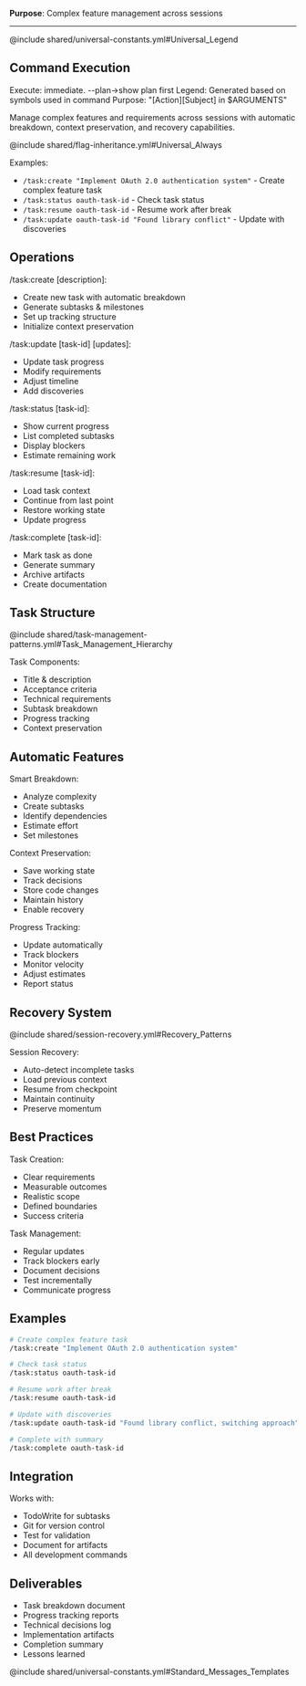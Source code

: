 **Purpose**: Complex feature management across sessions

---

@include shared/universal-constants.yml#Universal_Legend

## Command Execution

Execute: immediate. --plan→show plan first
Legend: Generated based on symbols used in command
Purpose: "[Action][Subject] in $ARGUMENTS"

Manage complex features and requirements across sessions with automatic breakdown, context preservation, and recovery capabilities.

@include shared/flag-inheritance.yml#Universal_Always

Examples:

- `/task:create "Implement OAuth 2.0 authentication system"` - Create complex feature task
- `/task:status oauth-task-id` - Check task status
- `/task:resume oauth-task-id` - Resume work after break
- `/task:update oauth-task-id "Found library conflict"` - Update with discoveries

## Operations

/task:create [description]:

- Create new task with automatic breakdown
- Generate subtasks & milestones
- Set up tracking structure
- Initialize context preservation

/task:update [task-id] [updates]:

- Update task progress
- Modify requirements
- Adjust timeline
- Add discoveries

/task:status [task-id]:

- Show current progress
- List completed subtasks
- Display blockers
- Estimate remaining work

/task:resume [task-id]:

- Load task context
- Continue from last point
- Restore working state
- Update progress

/task:complete [task-id]:

- Mark task as done
- Generate summary
- Archive artifacts
- Create documentation

## Task Structure

@include shared/task-management-patterns.yml#Task_Management_Hierarchy

Task Components:

- Title & description
- Acceptance criteria
- Technical requirements
- Subtask breakdown
- Progress tracking
- Context preservation

## Automatic Features

Smart Breakdown:

- Analyze complexity
- Create subtasks
- Identify dependencies
- Estimate effort
- Set milestones

Context Preservation:

- Save working state
- Track decisions
- Store code changes
- Maintain history
- Enable recovery

Progress Tracking:

- Update automatically
- Track blockers
- Monitor velocity
- Adjust estimates
- Report status

## Recovery System

@include shared/session-recovery.yml#Recovery_Patterns

Session Recovery:

- Auto-detect incomplete tasks
- Load previous context
- Resume from checkpoint
- Maintain continuity
- Preserve momentum

## Best Practices

Task Creation:

- Clear requirements
- Measurable outcomes
- Realistic scope
- Defined boundaries
- Success criteria

Task Management:

- Regular updates
- Track blockers early
- Document decisions
- Test incrementally
- Communicate progress

## Examples

```bash
# Create complex feature task
/task:create "Implement OAuth 2.0 authentication system"

# Check task status
/task:status oauth-task-id

# Resume work after break
/task:resume oauth-task-id

# Update with discoveries
/task:update oauth-task-id "Found library conflict, switching approach"

# Complete with summary
/task:complete oauth-task-id
```

## Integration

Works with:

- TodoWrite for subtasks
- Git for version control
- Test for validation
- Document for artifacts
- All development commands

## Deliverables

- Task breakdown document
- Progress tracking reports
- Technical decisions log
- Implementation artifacts
- Completion summary
- Lessons learned

@include shared/universal-constants.yml#Standard_Messages_Templates
